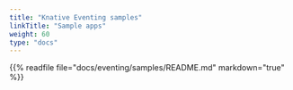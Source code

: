 ```yaml
---
title: "Knative Eventing samples"
linkTitle: "Sample apps"
weight: 60
type: "docs"
---
```


{{% readfile file="docs/eventing/samples/README.md" markdown="true" %}}
